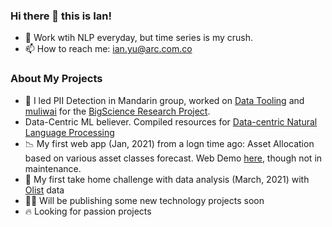 ### Hi there 👋 this is Ian!

- 🔡 Work wtih NLP everyday, but time series is my crush. 
- 📫 How to reach me: [ian.yu@arc.com.co](mailto:ian.yu@arc.com.co)

### About My Projects
- 🔭 I led PII Detection in Mandarin group, worked on [Data Tooling](https://github.com/bigscience-workshop/data_tooling) and [muliwai](https://github.com/ontocord/muliwai) for the [BigScience Research Project](https://bigscience.huggingface.co/).
- Data-Centric ML believer. Compiled resources for [Data-centric Natural Language Processing](https://ai.science/l/89be6ae3-db92-4a4e-a93e-2aac0551a9a9)
- 📉 My first web app (Jan, 2021) from a logn time ago: Asset Allocation based on various asset classes forecast. Web Demo [here](https://stormy-dawn-49490.herokuapp.com/), though not in maintenance.
- 🧾 My first take home challenge with data analysis (March, 2021) with [Olist](https://github.com/ianyu93/olist) data
- 🧑‍💻 Will be publishing some new technology projects soon
- 🔥 Looking for passion projects
<!--
**ianyu93/ianyu93** is a ✨ _special_ ✨ repository because its `README.md` (this file) appears on your GitHub profile.

Here are some ideas to get you started:

- 🔭 I’m currently working on ...
- 🌱 I’m currently learning ...
- 👯 I’m looking to collaborate on ...
- 🤔 I’m looking for help with ...
- 💬 Ask me about ...
- 📫 How to reach me: ...
- 😄 Pronouns: ...
- ⚡ Fun fact: ...
-->
